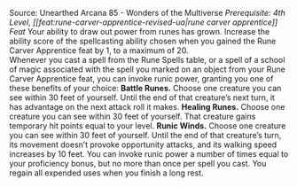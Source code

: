 Source: Unearthed Arcana 85 - Wonders of the Multiverse
*Prerequisite: 4th Level, [[feat:rune-carver-apprentice-revised-ua|rune carver apprentice]] Feat*
Your ability to draw out power from runes has grown.
Increase the ability score of the spellcasting ability chosen when you gained the Rune Carver Apprentice feat by 1, to a maximum of 20.  
Whenever you cast a spell from the Rune Spells table, or a spell of a school of magic associated with the spell you marked on an object from your Rune Carver Apprentice feat, you can invoke runic power, granting you one of these benefits of your choice:
**Battle Runes.** Choose one creature you can see within 30 feet of yourself. Until the end of that creature’s next turn, it has advantage on the next attack roll it makes.
**Healing Runes.** Choose one creature you can see within 30 feet of yourself. That creature gains temporary hit points equal to your level.
**Runic Winds.** Choose one creature you can see within 30 feet of yourself. Until the end of that creature’s turn, its movement doesn’t provoke opportunity attacks, and its walking speed increases by 10 feet.
You can invoke runic power a number of times equal to your proficiency bonus, but no more than once per spell you cast. You regain all expended uses when you finish a long rest.